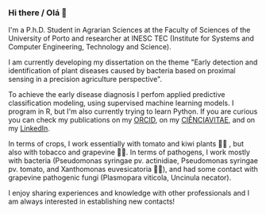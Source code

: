 ### Hi there / Olá 👋

I'm a P.h.D. Student in Agrarian Sciences at the Faculty of Sciences of the University of Porto and researcher at INESC TEC (Institute for Systems and Computer Engineering, Technology and Science).

I am currently developing my dissertation on the theme "Early detection and identification of plant diseases caused by bacteria based on proximal sensing in a precision agriculture perspective". 

To achieve the early disease diagnosis I perfom applied predictive classification modeling, using supervised machine learning models. I program in R, but I'm also currently trying to learn Python. If you are curious you can check my publications on my [ORCID](https://orcid.org/0000-0001-6809-008X), on my [CIÊNCIAVITAE](https://www.cienciavitae.pt//pt/AF1E-7ACE-E9E4), and on my [LinkedIn](https://www.linkedin.com/in/mafaldareispereira/).

In terms of crops, I work essentially with tomato and kiwi plants 🍅🥝 , but also with tobacco and grapevine 🌱🍇. In terms of pathogens, I work mostly with bacteria (Pseudomonas syringae pv. actinidiae, Pseudomonas syringae pv. tomato, and Xanthomonas euvesicatoria 🦠🧫), and had some contact with grapevine pathogenic fungi (Plasmopara viticola, Uncinula necator).

 I enjoy sharing experiences and knowledge with other professionals and I am always interested in establishing new contacts!






